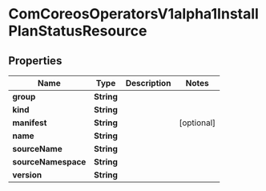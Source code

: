
# ComCoreosOperatorsV1alpha1InstallPlanStatusResource

## Properties
Name | Type | Description | Notes
------------ | ------------- | ------------- | -------------
**group** | **String** |  | 
**kind** | **String** |  | 
**manifest** | **String** |  |  [optional]
**name** | **String** |  | 
**sourceName** | **String** |  | 
**sourceNamespace** | **String** |  | 
**version** | **String** |  | 



